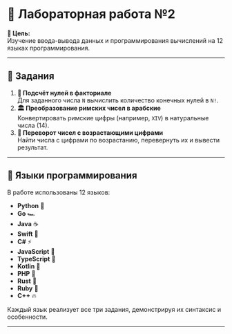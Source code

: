 # 🚀 Лабораторная работа №2

**🎯 Цель:**  
Изучение ввода-вывода данных и программирования вычислений на 12 языках программирования.  

---

## 📌 Задания
1. **🔢 Подсчёт нулей в факториале**  
   Для заданного числа `N` вычислить количество конечных нулей в `N!`.  
2. **🏛 Преобразование римских чисел в арабские**  
   Конвертировать римские цифры (например, `XIV`) в натуральные числа (14).  
3. **🔄 Переворот чисел с возрастающими цифрами**  
   Найти числа с цифрами по возрастанию, перевернуть их и вывести результат.  

---

## 🌟 Языки программирования
В работе использованы 12 языков:  
- **Python** 🐍  
- **Go** 🏎  
- **Java** ☕  
- **Swift** 🍏  
- **C#** ⚡  
- **JavaScript** 📜  
- **TypeScript** 🔷  
- **Kotlin** 📱  
- **PHP** 🐘  
- **Rust** 🦀  
- **Ruby** 💎  
- **C++** 🔥  

Каждый язык реализует все три задания, демонстрируя их синтаксис и особенности.  

---